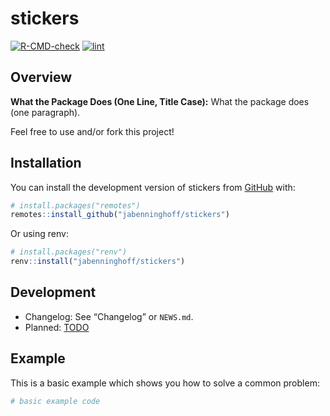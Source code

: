 
<!-- README.md is generated from README.Rmd. Please edit that file -->

# stickers

<!-- badges: start -->

[![R-CMD-check](https://github.com/jabenninghoff/stickers/workflows/R-CMD-check/badge.svg)](https://github.com/jabenninghoff/stickers/actions)
[![lint](https://github.com/jabenninghoff/stickers/workflows/lint/badge.svg)](https://github.com/jabenninghoff/stickers/actions)
<!-- badges: end -->

## Overview

**What the Package Does (One Line, Title Case):** What the package does
(one paragraph).

Feel free to use and/or fork this project!

## Installation

You can install the development version of stickers from
[GitHub](https://github.com/) with:

``` r
# install.packages("remotes")
remotes::install_github("jabenninghoff/stickers")
```

Or using renv:

``` r
# install.packages("renv")
renv::install("jabenninghoff/stickers")
```

## Development

- Changelog: See “Changelog” or `NEWS.md`.
- Planned: [TODO](TODO.md)

## Example

This is a basic example which shows you how to solve a common problem:

``` r
# basic example code
```
